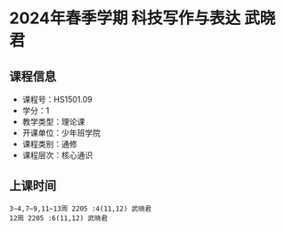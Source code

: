 # 2024年春季学期 科技写作与表达 武晓君






## 课程信息

- 课程号：HS1501.09
- 学分：1
- 教学类型：理论课
- 开课单位：少年班学院
- 课程类别：通修
- 课程层次：核心通识

## 上课时间

```
3~4,7~9,11~13周 2205 :4(11,12) 武晓君
12周 2205 :6(11,12) 武晓君
```

